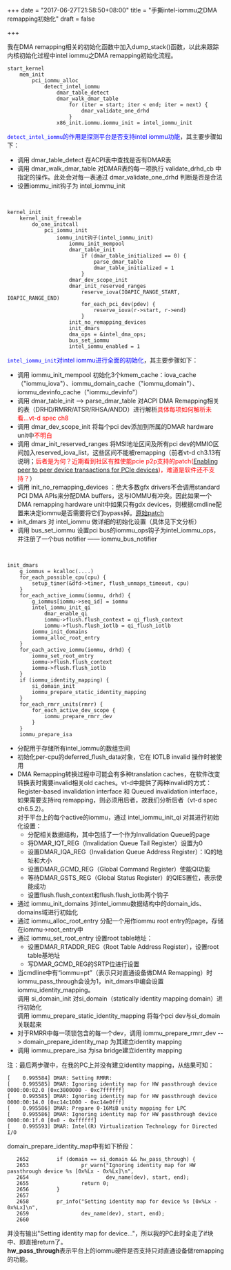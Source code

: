 +++
date = "2017-06-27T21:58:50+08:00"
title = "手撕intel-iommu之DMA remapping初始化"
draft = false

+++

我在DMA remapping相关的初始化函数中加入dump_stack()函数，以此来跟踪内核初始化过程中intel iommu之DMA remapping初始化流程。

```
start_kernel
	mem_init
		pci_iommu_alloc
			detect_intel_iommu
				dmar_table_detect
				dmar_walk_dmar_table
					for (iter = start; iter < end; iter = next) {
						dmar_validate_one_drhd
					}
				x86_init.iommu.iommu_init = intel_iommu_init
```
<font color=blue>`detect_intel_iommu`的作用是探测平台是否支持intel iommu功能</font>，其主要步骤如下：

+ 调用 dmar_table_detect 在ACPI表中查找是否有DMAR表
+ 调用 dmar_walk_dmar_table 对DMAR表的每一项执行 validate_drhd_cb 中指定的操作。此处会对每一表通过 dmar_validate_one_drhd 判断是否是合法
+ 设置iommu_init钩子为 intel_iommu_init

<br/>

```
kernel_init
	kernel_init_freeable
		do_one_initcall
			pci_iommu_init
				iommu_init钩子(intel_iommu_init)
					iommu_init_mempool
					dmar_table_init
						if (dmar_table_initialized == 0) {
							parse_dmar_table
							dmar_table_initialized = 1
						}
					dmar_dev_scope_init
					dmar_init_reserved_ranges
						reserve_iova(IOAPIC_RANGE_START, IOAPIC_RANGE_END)
						for_each_pci_dev(pdev) {
							reserve_iova(r->start, r->end)
						}
					init_no_remapping_devices
					init_dmars
					dma_ops = &intel_dma_ops;
					bus_set_iommu
					intel_iommu_enabled = 1
```
<font color=blue>`intel_iommu_init`对intel iommu进行全面的初始化</font>，其主要步骤如下：

+ 调用 iommu_init_mempool 初始化3个kmem_cache：iova_cache（"iommu_iova"）、iommu_domain_cache（"iommu_domain"）、iommu_devinfo_cache（"iommu_devinfo"）
+ 调用 dmar_table_init --> parse_dmar_table 对ACPI DMA Remapping相关的表（DRHD/RMRR/ATSR/RHSA/ANDD）进行解析<font color=red>具体每项如何解析未看...vt-d spec ch8</font>
+ 调用 dmar_dev_scope_init 将每个pci dev添加到所属的DMAR hardware unit中<font color=red>不明白</font>
+ 调用 dmar_init_reserved_ranges 将MSI地址区间及所有pci dev的MMIO区间加入reserved_iova_list，这些区间不能被remapping（前者vt-d ch3.13有说明；<font color=red>后者是为何？近期看到社区有推使能pcie p2p支持的patch([Enabling peer to peer device transactions for PCIe devices](https://lists.01.org/pipermail/linux-nvdimm/2017-January/008395.html))，难道是软件还不支持？</font>）
+ 调用 init_no_remapping_devices ：绝大多数gfx drivers不会调用standard PCI DMA APIs来分配DMA buffers，这与IOMMU有冲突。因此如果一个DMA remapping hardware unit中如果只有gdx devices，则根据cmdline配置来决定iommu是否需要将它们bypass掉。[原始patch](https://lkml.org/lkml/2007/4/24/226)
+ init_dmars 对 intel_iommu 做详细的初始化设置（具体见下文分析）
+ 调用 bus_set_iommu 设置pci bus的iommu_ops钩子为intel_iommu_ops，并注册了一个bus notifier —— iommu_bus_notifier

<br/>

```
init_dmars
	g_iommus = kcalloc(....)
	for_each_possible_cpu(cpu) {
		setup_timer(&dfd->timer, flush_unmaps_timeout, cpu)
	}
	for_each_active_iommu(iommu, drhd) {
		g_iommus[iommu->seq_id] = iommu
		intel_iommu_init_qi
			dmar_enable_qi
			iommu->flush.flush_context = qi_flush_context
			iommu->flush.flush_iotlb = qi_flush_iotlb
		iommu_init_domains
		iommu_alloc_root_entry
	}
	for_each_active_iommu(iommu, drhd) {
		iommu_set_root_entry
		iommu->flush.flush_context
		iommu->flush.flush_iotlb
	}
	if (iommu_identity_mapping) {
		si_domain_init
		iommu_prepare_static_identity_mapping
	}
	for_each_rmrr_units(rmrr) {
		for_each_active_dev_scope {
			iommu_prepare_rmrr_dev
		}
	}
	iommu_prepare_isa
```

+ 分配用于存储所有intel_iommu的数组空间
+ 初始化per-cpu的deferred_flush_data对象，它在 IOTLB invalid 操作时被使用
+ DMA Remapping转换过程中可能会有多种translation caches，在软件改变转换表时需要invalid相关old caches。vt-d中提供了两种invalid的方式：Register-based invalidation interface 和 Queued invalidation interface，如果需要支持irq remapping，则必须用后者，故我们分析后者（vt-d spec ch6.5.2）。<br/>对于平台上的每个active的iommu，通过 intel_iommu_init_qi 对其进行初始化设置：
	+ 分配相关数据结构，其中包括了一个作为Invalidation Queue的page
	+ 将DMAR_IQT_REG（Invalidation Queue Tail Register）设置为0
	+ 设置DMAR_IQA_REG（Invalidation Queue Address Register）：IQ的地址和大小
	+ 设置DMAR_GCMD_REG（Global Command Register）使能QI功能
	+ 等待DMAR_GSTS_REG（Global Status Register）的QIES置位，表示使能成功
	+ 设置flush.flush_context和flush.flush_iotlb两个钩子
+ 通过 iommu_init_domains 对intel_iommu数据结构中的domain_ids、domains域进行初始化
+ 通过 iommu_alloc_root_entry 分配一个用作iommu root entry的page，存储在iommu->root_entry中
+ 通过 iommu_set_root_entry 设置root table地址：
	+ 设置DMAR_RTADDR_REG（Root Table Address Register），设置root table基地址
	+ 写DMAR_GCMD_REG的SRTP位进行设置
+ 当cmdline中有“iommu=pt”（表示只对直通设备做DMA Remapping）时iommu_pass_through会设为1，init_dmars中编会设置iommu_identity_mapping。<br/>调用 si_domain_init 对si_domain（statically identity mapping domain）进行初始化<br/>调用 iommu_prepare_static_identity_mapping 将每个pci dev与si_domain关联起来
+ 对于RMRR中每一项锁包含的每一个dev，调用 iommu_prepare_rmrr_dev --> domain_prepare_identity_map 为其建立identity mapping
+ 调用 iommu_prepare_isa 为isa bridge建立identity mapping

注：最后两步骤中，在我的PC上并没有建立identity mapping，从结果可知：
```
[    0.995584] DMAR: Setting RMRR:
[    0.995585] DMAR: Ignoring identity map for HW passthrough device 0000:00:02.0 [0xc3800000 - 0xc7ffffff]
[    0.995585] DMAR: Ignoring identity map for HW passthrough device 0000:00:14.0 [0xc14c1000 - 0xc14e0fff]
[    0.995586] DMAR: Prepare 0-16MiB unity mapping for LPC
[    0.995586] DMAR: Ignoring identity map for HW passthrough device 0000:00:1f.0 [0x0 - 0xffffff]
[    0.995593] DMAR: Intel(R) Virtualization Technology for Directed I/O
```
domain_prepare_identity_map中有如下桥段：
```
   2652         if (domain == si_domain && hw_pass_through) {
   2653                 pr_warn("Ignoring identity map for HW passthrough device %s [0x%Lx - 0x%Lx]\n",
   2654                         dev_name(dev), start, end);
   2655                 return 0;
   2656         }
   2657
   2658         pr_info("Setting identity map for device %s [0x%Lx - 0x%Lx]\n",
   2659                 dev_name(dev), start, end);
   2660
```
并没有输出"Setting identity map for device..."，所以我的PC此时全走了if块中、即直接return了。<br/>**hw_pass_through**表示平台上的iommu硬件是否支持只对直通设备做remapping的功能。










